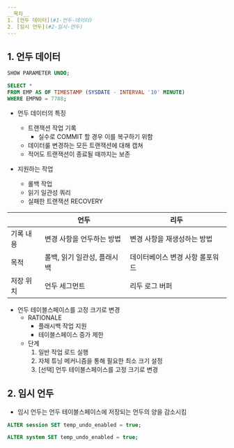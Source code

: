 ```yaml
---
__목차__
1. [언두 데이터](#1-언두-데이터)  
2. [임시 언두](#2-임시-언두)  
---
```


## 1. 언두 데이터
```SQL
SHOW PARAMETER UNDO;

SELECT * 
FROM EMP AS OF TIMESTAMP (SYSDATE - INTERVAL '10' MINUTE)
WHERE EMPNO = 7788;
```

* 언두 데이터의 특징
    - 트랜잭션 작업 기록
        + 실수로 COMMIT 할 경우 이를 복구하기 위함
    - 데이터룰 변경하는 모든 트랜잭션에 대해 캡쳐
    - 적어도 트랜잭션이 종료될 때까지는 보존

* 지원하는 작업
    - 롤백 작업
    - 읽기 일관성 쿼리
    - 실패한 트랜잭션 RECOVERY

| | 언두 | 리두 |
|---|---|---|
| 기록 내용 | 변경 사항을 언두하는 방법 | 변경 사항을 재생성하는 방법 |
| 목적 | 롤백, 읽기 일관성, 플래시백 | 데이터베이스 변경 사항 롤포워드 |
| 저장 위치 | 언두 세그먼트 | 리두 로그 버퍼 |

* 언두 테이블스페이스를 고정 크기로 변경
    - RATIONALE
        + 플래시백 작업 지원
        + 테이블스페이스 증가 제한
    - 단계
        1. 일반 작업 로드 실행
        2. 자체 튜닝 메커니즘을 통해 필요한 최소 크기 설정
        3. [선택] 언두 테이블스페이스를 고정 크기로 변경


## 2. 임시 언두
* 임시 언두는 언두 테이블스페이스에 저장되는 언두의 양을 감소시킴

```SQL
ALTER session SET temp_undo_enabled = true;

ALTER system SET temp_undo_enabled = true;
```
